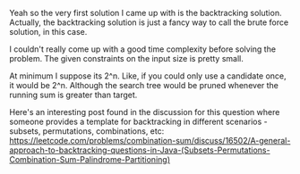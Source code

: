 Yeah so the very first solution I came up with is the backtracking solution. Actually, the backtracking solution is just a fancy way to call the brute force solution, in this case.

I couldn't really come up with a good time complexity before solving the problem. The given constraints on the input size is pretty small.

At minimum I suppose its 2^n. Like, if you could only use a candidate once, it would be 2^n. Although the search tree would be pruned whenever the running sum is greater than target.

Here's an interesting post found in the discussion for this question where someone provides a template for backtracking in different scenarios - subsets, permutations, combinations, etc:
https://leetcode.com/problems/combination-sum/discuss/16502/A-general-approach-to-backtracking-questions-in-Java-(Subsets-Permutations-Combination-Sum-Palindrome-Partitioning)
